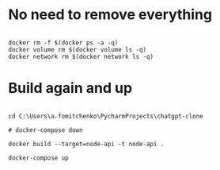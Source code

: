 # No need to remove everything

```

docker rm -f $(docker ps -a -q)
docker volume rm $(docker volume ls -q)
docker network rm $(docker network ls -q)

```

# Build again and up

```

cd C:\Users\a.fomitchenko\PycharmProjects\chatgpt-clone

# docker-compose down

docker build --target=node-api -t node-api .

docker-compose up

```
